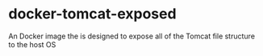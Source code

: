 # docker-tomcat-exposed
An Docker image the is designed to expose all of the Tomcat file structure to the host OS
